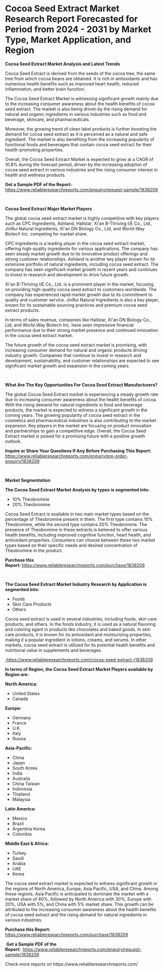 <p><h1>Cocoa Seed Extract Market Research Report Forecasted for Period from 2024 -  2031 by Market Type, Market Application, and Region</h1></p><p><strong>Cocoa Seed Extract Market Analysis and Latest Trends</strong></p>
<p><p>Cocoa Seed Extract is derived from the seeds of the cocoa tree, the same tree from which cocoa beans are obtained. It is rich in antioxidants and has numerous health benefits such as improved heart health, reduced inflammation, and better brain function.</p><p>The Cocoa Seed Extract Market is witnessing significant growth mainly due to the increasing consumer awareness about the health benefits of cocoa seed extract. The market is also being driven by the rising demand for natural and organic ingredients in various industries such as food and beverage, skincare, and pharmaceuticals.</p><p>Moreover, the growing trend of clean label products is further boosting the demand for cocoa seed extract as it is perceived as a natural and safe ingredient. The market is also benefiting from the increasing popularity of functional foods and beverages that contain cocoa seed extract for their health-promoting properties.</p><p>Overall, the Cocoa Seed Extract Market is expected to grow at a CAGR of 10.8% during the forecast period, driven by the increasing adoption of cocoa seed extract in various industries and the rising consumer interest in health and wellness products.</p></p>
<p><strong>Get a Sample PDF of the Report:&nbsp;</strong> <a href="https://www.reliableresearchreports.com/enquiry/request-sample/1838209">https://www.reliableresearchreports.com/enquiry/request-sample/1838209</a></p>
<p>&nbsp;</p>
<p><strong>Cocoa Seed Extract Major Market Players</strong></p>
<p><p>The global cocoa seed extract market is highly competitive with key players such as CPC Ingredients, Ashland, Hallstar, Xi'an B-Thriving I/E Co., Ltd., JinRui Natural Ingredients, Xi'an DN Biology Co., Ltd, and World-Way Biotech Inc. competing for market share.</p><p>CPC Ingredients is a leading player in the cocoa seed extract market, offering high-quality ingredients for various applications. The company has seen steady market growth due to its innovative product offerings and strong customer relationships. Ashland is another key player known for its extensive portfolio of natural ingredients, including cocoa seed extract. The company has seen significant market growth in recent years and continues to invest in research and development to drive future growth.</p><p>Xi'an B-Thriving I/E Co., Ltd. is a prominent player in the market, focusing on providing high-quality cocoa seed extract to customers worldwide. The company has experienced rapid market growth due to its commitment to quality and customer service. JinRui Natural Ingredients is also a key player, known for its sustainable sourcing practices and premium cocoa seed extract products.</p><p>In terms of sales revenue, companies like Hallstar, Xi'an DN Biology Co., Ltd, and World-Way Biotech Inc. have seen impressive financial performance due to their strong market presence and continued innovation in the cocoa seed extract market.</p><p>The future growth of the cocoa seed extract market is promising, with increasing consumer demand for natural and organic products driving industry growth. Companies that continue to invest in research and development, sustainability, and customer relationships are expected to see significant market growth and expansion in the coming years.</p></p>
<p>&nbsp;</p>
<p><strong>What Are The Key Opportunities For Cocoa Seed Extract Manufacturers?</strong></p>
<p><p>The global Cocoa Seed Extract market is experiencing a steady growth rate due to increasing consumer awareness about the health benefits of cocoa. With the rising demand for natural ingredients in food and beverage products, the market is expected to witness a significant growth in the coming years. The growing popularity of cocoa seed extract in the cosmetics and pharmaceutical industries is also contributing to the market expansion. Key players in the market are focusing on product innovation and partnerships to gain a competitive edge. Overall, the Cocoa Seed Extract market is poised for a promising future with a positive growth outlook.</p></p>
<p><strong>Inquire or Share Your Questions If Any Before Purchasing This Report:</strong> <a href="https://www.reliableresearchreports.com/enquiry/pre-order-enquiry/1838209">https://www.reliableresearchreports.com/enquiry/pre-order-enquiry/1838209</a></p>
<p>&nbsp;</p>
<p><strong>Market Segmentation</strong></p>
<p><strong>The Cocoa Seed Extract Market Analysis by types is segmented into:</strong></p>
<p><ul><li>10% Theobromine</li><li>20% Theobromine</li></ul></p>
<p><p>Cocoa Seed Extract is available in two main market types based on the percentage of Theobromine present in them. The first type contains 10% Theobromine, while the second type contains 20% Theobromine. The presence of Theobromine in these extracts is believed to offer various health benefits, including improved cognitive function, heart health, and antioxidant properties. Consumers can choose between these two market types based on their specific needs and desired concentration of Theobromine in the product.</p></p>
<p><strong>Purchase this Report:&nbsp;</strong><a href="https://www.reliableresearchreports.com/purchase/1838209">https://www.reliableresearchreports.com/purchase/1838209</a></p>
<p>&nbsp;</p>
<p><strong>The Cocoa Seed Extract Market Industry Research by Application is segmented into:</strong></p>
<p><ul><li>Foods</li><li>Skin Care Products</li><li>Others</li></ul></p>
<p><p>Cocoa seed extract is used in several industries, including foods, skin care products, and others. In the foods industry, it is used as a natural flavoring and coloring agent in products like chocolates and baked goods. In skin care products, it is known for its antioxidant and moisturizing properties, making it a popular ingredient in lotions, creams, and serums. In other markets, cocoa seed extract is utilized for its potential health benefits and nutritional value in supplements and beverages.</p></p>
<p><a href="https://www.reliableresearchreports.com/cocoa-seed-extract-r1838209">&nbsp;https://www.reliableresearchreports.com/cocoa-seed-extract-r1838209</a></p>
<p><strong>In terms of Region, the Cocoa Seed Extract Market Players available by Region are:</strong></p>
<p>
    <p> <strong> North America: </strong>
        <ul>
            <li>United States</li>
            <li>Canada</li>
        </ul>
        </p> 
    <p> <strong> Europe: </strong>
        <ul>
            <li>Germany</li>
            <li>France</li>
            <li>U.K.</li>
            <li>Italy</li>
            <li>Russia</li>
        </ul>
        </p> 
    <p> <strong> Asia-Pacific: </strong>
        <ul>
            <li>China</li>
            <li>Japan</li>
            <li>South Korea</li>
            <li>India</li>
            <li>Australia</li>
            <li>China Taiwan</li>
            <li>Indonesia</li>
            <li>Thailand</li>
            <li>Malaysia</li>
        </ul>
        </p> 
    <p> <strong> Latin America: </strong>
        <ul>
            <li>Mexico</li>
            <li>Brazil</li>
            <li>Argentina Korea</li>
            <li>Colombia</li>
        </ul>
        </p> 
    <p> <strong> Middle East & Africa: </strong>
        <ul>
            <li>Turkey</li>
            <li>Saudi</li>
            <li>Arabia</li>
            <li>UAE</li>
            <li>Korea</li>
        </ul>
    </p>
    </p>
<p><p>The cocoa seed extract market is expected to witness significant growth in the regions of North America, Europe, Asia Pacific, USA, and China. Among these regions, Asia Pacific is anticipated to dominate the market with a market share of 40%, followed by North America with 30%, Europe with 20%, USA with 5%, and China with 5% market share. This growth can be attributed to the increasing consumer awareness about the health benefits of cocoa seed extract and the rising demand for natural ingredients in various industries.</p></p>
<p><strong>Purchase this Report: </strong><a href="https://www.reliableresearchreports.com/purchase/1838209">https://www.reliableresearchreports.com/purchase/1838209</a></p>
<p>&nbsp;<strong>Get a Sample PDF of the Report:&nbsp;&nbsp;</strong><a href="https://www.reliableresearchreports.com/enquiry/request-sample/1838209">https://www.reliableresearchreports.com/enquiry/request-sample/1838209</a></p>
<p><strong></strong></p>
<p>Check more reports on https://www.reliableresearchreports.com/</p>
